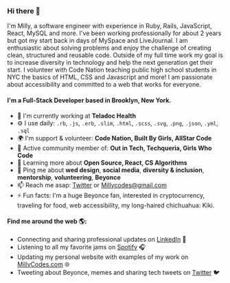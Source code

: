 ### Hi there 👋

I'm Milly, a software engineer with experience in Ruby, Rails, JavaScript, React, MySQL and more. I've been working professionally for about 2 years but got my start back in days of MySpace and LiveJournal. I am enthusiastic about solving problems and enjoy the challenge of creating clean, structured and reusable code. Outside of my full time work my goal is to increase diversity in technology and help the next generation get their start. I volunteer with Code Nation teaching public high school students in NYC the basics of HTML, CSS and Javascript and more! I am passionate about accessibility and committed to a web that works for everyone.

#### I'm a Full-Stack Developer based in Brooklyn, New York.

- 🏢 I'm currently working at **Teladoc Health**
- ⚙️ I use daily: `.rb`, `.js`, `.erb`, `.slim`, `.html`, `.scss`, `.svg`, `.png`, `.json`, `.yml`, `.sql`
- 🌍 I'm support & volunteer: **Code Nation, Built By Girls, AllStar Code**
- 💅 Active community member of: **Out in Tech, Techqueria, Girls Who Code**
- 🌱 Learning more about **Open Source, React, CS Algorithms**
- 💬 Ping me about **wed design**, **social media**, **diversity & inclusion**, **mentorship**, **volunteering**, **Beyonce**
- 📫 Reach me asap: <a href="https://twitter.com/millycodes/">Twitter</a> or Millycodes@gmail.com
- ⚡️ Fun facts: I'm a huge Beyonce fan, interested in cryptocurrency, traveling for food, web accessibility, my long-haired chichuahua: Kiki.


#### Find me around the web 🌎:
- Connecting and sharing professional updates on <a href="https://www.linkedin.com/in/millycodes/">LinkedIn</a> 💼
- Listening to all my favorite jams on <a href="https://open.spotify.com/user/millyfeet">Spotify</a> 🎧
- Updating my personal website with examples of my work on <a href="https://millycodes.com">MillyCodes.com</a> 🌐
- Tweeting about Beyonce, memes and sharing tech tweets on <a href="https://twitter.com/millycodes/">Twitter</a> 🐦


<!--
**MillyCodes/MillyCodes** is a ✨ _special_ ✨ repository because its `README.md` (this file) appears on your GitHub profile.

Here are some ideas to get you started:

- 🔭 I’m currently working on ...
- 🌱 I’m currently learning ...
- 👯 I’m looking to collaborate on ...
- 🤔 I’m looking for help with ...
- 💬 Ask me about ...
- 📫 How to reach me: ...
- 😄 Pronouns: ...
- ⚡ Fun fact: ...
-->
